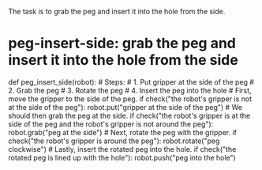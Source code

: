 

The task is to grab the peg and insert it into the hole from the side.

# peg-insert-side: grab the peg and insert it into the hole from the side
def peg_insert_side(robot):
    # Steps:
    #  1. Put gripper at the side of the peg
    #  2. Grab the peg
    #  3. Rotate the peg
    #  4. Insert the peg into the hole
    # First, move the gripper to the side of the peg.
    if check("the robot's gripper is not at the side of the peg"):
        robot.put("gripper at the side of the peg")
    # We should then grab the peg at the side.
    if check("the robot's gripper is at the side of the peg and the robot's gripper is not around the peg"):
        robot.grab("peg at the side")
    # Next, rotate the peg with the gripper.
    if check("the robot's gripper is around the peg"):
        robot.rotate("peg clockwise")
    # Lastly, insert the rotated peg into the hole.
    if check("the rotated peg is lined up with the hole"):
        robot.push("peg into the hole")